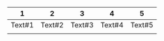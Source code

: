 | 1      | 2      | 3      | 4      | 5      |
| ------ | ------ | ------ | ------ | ------ |
| Text#1 | Text#2 | Text#3 | Text#4 | Text#5 |
|        |        |        |        |        |
